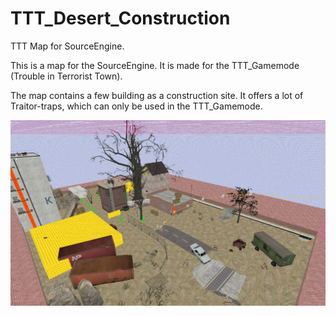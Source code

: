 # TTT_Desert_Construction
TTT Map for SourceEngine.

This is a map for the SourceEngine.
It is made for the TTT_Gamemode (Trouble in Terrorist Town).

The map contains a few building as a construction site.
It offers a lot of Traitor-traps, which can only be used in the TTT_Gamemode.

![](Map_Preview.png)
